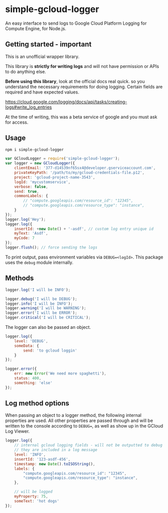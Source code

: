 # simple-gcloud-logger
An easy interface to send logs to Google Cloud Platform Logging for Compute Engine, for Node.js.

## Getting started - important

This is an unofficial wrapper library.

This library is **strictly for writing logs** and will not have permission
or APIs to do anything else.

**Before using this library**, look at the official docs real quick. so you understand
the necessary requirements for doing logging. Certain fields are required
and have expected values.

https://cloud.google.com/logging/docs/api/tasks/creating-logs#write_log_entries

At the time of writing, this was a beta service of google and you must ask
for access.


## Usage

```bash
npm i simple-gcloud-logger
```

```javascript
var GCloudLogger = require('simple-gcloud-logger');
var logger = new GCloudLogger({
    clientEmail: '377-d14539nf65sx4@developer.gserviceaccount.com',
    privateKeyPath: '/path/to/my/gcloud-credentials-file.p12',
    project: 'gcloud-project-name-3543',
    logId: 'mycustomservice',
    verbose: false,
    send: true,
    commonLabels: {
        // "compute.googleapis.com/resource_id": "12345",
        // "compute.googleapis.com/resource_type": "instance",
    }
});
logger.log('Hey');
logger.log({
    insertId: +new Date() + '-asdf', // custom log entry unique id
    myText: 'Asdf',
    myCode: 7
});
logger.flush(); // force sending the logs
```

To print output, pass environment variables via `DEBUG=<logId>`.
This package uses the `debug` module internally.

## Methods

```javascript
logger.log('I will be INFO');

logger.debug('I will be DEBUG');
logger.info('I will be INFO');
logger.warning('I will be WARNING');
logger.error('I will be ERROR');
logger.critical('I will be CRITICAL');
```

The logger can also be passed an object.

```javascript
logger.log({
    level: 'DEBUG',
    someData: {
        send: 'to gcloud loggin'
    }
});

logger.error({
    err: new Error('We need more spaghetti'),
    status: 400,
    something: 'else'
});
```

## Log method options

When passing an object to a logger method, the following internal properties
are used. All other properties are passed through and will be written
to the console according to `DEBUG=`, as well as show up in the GCloud Log
Viewer.

```javascript
logger.log({
    // internal gcloud logging fields - will not be outputted to debug if
    // they are included in a log message
    level: 'INFO',
    insertId: '123-asdf-456',
    timestamp: new Date().toISOString(),
    labels: {
        "compute.googleapis.com/resource_id": "12345",
        "compute.googleapis.com/resource_type": "instance",
    },

    // will be logged
    myProperty: 75,
    someText: 'hot dogs'
});
```
